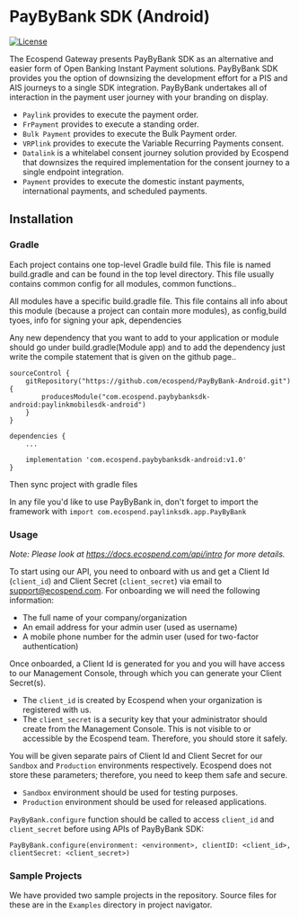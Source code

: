 # PayByBank SDK (Android)
[![License](https://img.shields.io/badge/License-Apache_2.0-blue.svg)](https://www.apache.org/licenses/LICENSE-2.0)

The Ecospend Gateway presents PayByBank SDK as an alternative and easier form of Open Banking Instant Payment solutions. PayByBank SDK provides you the option of downsizing the development effort for a PIS and AIS journeys to a single SDK integration. PayByBank undertakes all of interaction in the payment user journey with your branding on display.

- `Paylink` provides to execute the payment order.
- `FrPayment` provides to execute a standing order.
- `Bulk Payment` provides to execute the Bulk Payment order.
- `VRPlink` provides to execute the Variable Recurring Payments consent.
- `Datalink` is a whitelabel consent journey solution provided by Ecospend that downsizes the required implementation for the consent journey to a single endpoint integration.
- `Payment` provides to execute the domestic instant payments, international payments, and scheduled payments.


## Installation

### Gradle

Each project contains one top-level Gradle build file. This file is named build.gradle and can be found in the top level directory. This file usually contains common config for all modules, common functions..

All modules have a specific build.gradle file. This file contains all info about this module (because a project can contain more modules), as config,build tyoes, info for signing your apk, dependencies

Any new dependency that you want to add to your application or module should go under build.gradle(Module app) and to add the dependency just write the compile statement that is given on the github page..

```
sourceControl {
    gitRepository("https://github.com/ecospend/PayByBank-Android.git") {
        producesModule("com.ecospend.paybybanksdk-android:paylinkmobilesdk-android")
    }
}

dependencies {
    ...
    
    implementation 'com.ecospend.paybybanksdk-android:v1.0'
}

```

Then sync project with gradle files

In any file you'd like to use PayByBank in, don't forget to import the framework with `import com.ecospend.paylinksdk.app.PayByBank`


### Usage

*Note: Please look at <https://docs.ecospend.com/api/intro> for more details.*

To start using our API, you need to onboard with us and get a Client Id (`client_id`) and Client Secret (`client_secret`) via email to <support@ecospend.com>. For onboarding we will need the following information:

- The full name of your company/organization
- An email address for your admin user (used as username)
- A mobile phone number for the admin user (used for two-factor authentication)

Once onboarded, a Client Id is generated for you and you will have access to our Management Console, through which you can generate your Client Secret(s).

- The `client_id` is created by Ecospend when your organization is registered with us.
- The `client_secret` is a security key that your administrator should create from the Management Console. This is not visible to or accessible  by the Ecospend team. Therefore, you should store it safely.

You will be given separate pairs of Client Id and Client Secret for our `Sandbox` and `Production` environments respectively. Ecospend does not store these parameters; therefore, you need to keep them safe and secure.

- `Sandbox` environment should be used for testing purposes.
- `Production` environment should be used for released applications.

`PayByBank.configure` function should be called to access `client_id` and `client_secret` before using APIs of PayByBank SDK:
```
PayByBank.configure(environment: <environment>, clientID: <client_id>, clientSecret: <client_secret>)
```

### Sample Projects

We have provided two sample projects in the repository. Source files for these are in the `Examples` directory in project navigator. 
